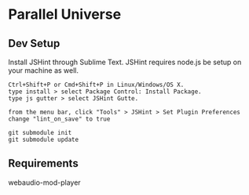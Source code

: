 # Parallel Universe


Dev Setup
------
Install JSHint through Sublime Text. JSHint requires node.js be setup on your machine as well.

```
Ctrl+Shift+P or Cmd+Shift+P in Linux/Windows/OS X.
type install > select Package Control: Install Package.
type js gutter > select JSHint Gutte.
```

```
from the menu bar, click "Tools" > JSHint > Set Plugin Preferences
change "lint_on_save" to true
```

```
git submodule init
git submodule update
```




Requirements
------

webaudio-mod-player